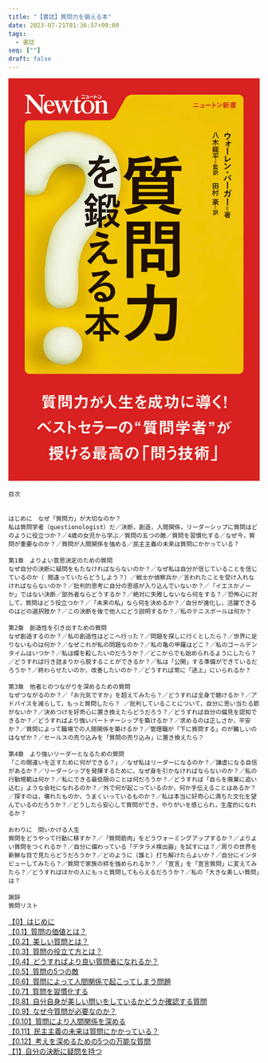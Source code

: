 ```yaml
---
title: "【書誌】質問力を鍛える本"
date: 2023-07-21T01:36:57+09:00
tags: 
  - 書誌
seq: [""]
draft: false
---
```


![表紙](https://raw.githubusercontent.com/dddsuz2/suzmemo/images/books/%E8%B3%AA%E5%95%8F%E5%8A%9B%E3%82%92%E9%8D%9B%E3%81%88%E3%82%8B%E6%9C%AC/220415_questions_1.jpg)

```
目次


はじめに　なぜ「質問力」が大切なのか？
私は質問学者（questionologist）だ／決断，創造，人間関係，リーダーシップに質問はどのように役立つか？／4歳の女児から学ぶ／質問の五つの敵／質問を習慣化する／なぜ今，質問が重要なのか？／質問が人間関係を強める／民主主義の未来は質問にかかっている？
 
第1章　よりよい意思決定のための質問
なぜ自分の決断に疑問をもたなければならないのか？／なぜ私は自分が信じていることを信じているのか（ 間違っていたらどうしよう？）／戦士か偵察兵か／言われたことを受け入れなければならないのか？／批判的思考に自分の思惑が入り込んでいないか？／「イエスかノーか」ではない決断／部外者ならどうするか？／絶対に失敗しないなら何をする？／恐怖心に対して，質問はどう役立つか？／「未来の私」なら何を決めるか？／自分が進化し，活躍できるのはどの選択肢か？／この決断を後で他人にどう説明するか？／私のテニスボールは何か？
 
第2章　創造性を引き出すための質問
なぜ創造するのか？／私の創造性はどこへ行った？／問題を探しに行くとしたら？／世界に足りないものは何か？／なぜこれが私の問題なのか？／私の亀の甲羅はどこ？／私のゴールデンタイムはいつか？／私は蝶を殺したいのだろうか？／どこからでも始められるようにしたら？／どうすれば行き詰まりから脱することができるか？／私は「公開」する準備ができているだろうか？／終わらせたいのか，改善したいのか？／どうすれば常に「途上」にいられるか？
 
第3章　他者とのつながりを深めるための質問
なぜつながるのか？／「お元気ですか」を超えてみたら？／どうすれば全身で聴けるか？／アドバイスを減らして，もっと質問したら？ ／批判していることについて，自分に思い当たる節がないか？／決めつけを好奇心に置き換えたらどうだろう？／どうすれば自分の偏見を認知できるか？／どうすればより強いパートナーシップを築けるか？／求めるのは正しさか，平安か？／質問によって職場での人間関係を築けるか？／管理職が「下に質問する」のが難しいのはなぜか？／セールスの売り込みを「質問の売り込み」に置き換えたら？
 
第4章　より強いリーダーとなるための質問
「この間違いを正すために何ができる？」／なぜ私はリーダーになるのか？／謙虚になる自信があるか？／リーダーシップを発揮するために，なぜ身を引かなければならないのか？／私の行動規範は何か？／私にできる最低限のことは何だろうか？／どうすれば「自らを廃業に追い込む」ような会社になれるのか？／外で何が起こっているのか，何か手伝えることはあるか？／探すのは，壊れたものか，うまくいっているものか？／私は本当に好奇心に満ちた文化を望んでいるのだろうか？／どうしたら安心して質問ができ，やりがいを感じられ，生産的になれるか？
 
おわりに　問いかける人生
質問をどうやって行動に移すか？／「質問筋肉」をどうウォーミングアップするか？／よりよい質問をつくれるか？／自分に備わっている「デタラメ検出器」を試すには？／周りの世界を新鮮な目で見たらどうだろうか？／どのように（誰と）打ち解けたらよいか？／自分にインタビューしてみたら？／質問で家族の絆を強められるか？／「宣言」を「宣言質問」に変えてみたら？／どうすればほかの人にもっと質問してもらえるだろうか？／私の「大きな美しい質問」は？
 
謝辞
質問リスト
```
[【0】はじめに](content/post/質問力を鍛える本/【0】はじめに)  
[【0.1】質問の価値とは？](content/post/質問力を鍛える本/【0.1】質問の価値とは？.md)  
[【0.2】美しい質問とは？](content/post/質問力を鍛える本/【0.2】美しい質問とは？.md)  
[【0.3】質問の役立て方とは？](content/post/質問力を鍛える本/【0.3】質問の役立て方とは？.md)  
[【0.4】どうすればより良い質問者になれるか？](content/post/質問力を鍛える本/【0.4】どうすればより良い質問者になれるか？.md)  
[【0.5】質問の5つの敵](content/post/質問力を鍛える本/【0.5】質問の5つの敵.md)  
[【0.6】質問によって人間関係で起こってしまう問題](content/post/質問力を鍛える本/【0.6】質問によって人間関係で起こってしまう問題.md)  
[【0.7】質問を習慣化する](content/post/質問力を鍛える本/【0.7】質問を習慣化する.md)  
[【0.8】自分自身が美しい問いをしているかどうか確認する質問](content/post/質問力を鍛える本/【0.8】自分自身が美しい問いをしているかどうか確認する質問.md)  
[【0.9】なぜ今質問が必要なのか？](content/post/質問力を鍛える本/【0.9】なぜ今質問が必要なのか？.md)  
[【0.10】質問により人間関係を深める](content/post/質問力を鍛える本/【0.10】質問により人間関係を深める.md)  
[【0.11】民主主義の未来は質問にかかっている？](content/post/質問力を鍛える本/【0.11】民主主義の未来は質問にかかっている？.md)  
[【0.12】考えを深めるための5つの万能な質問](content/post/質問力を鍛える本/【0.12】考えを深めるための5つの万能な質問.md)  
[【1】自分の決断に疑問を持つ](content/post/質問力を鍛える本/【1】自分の決断に疑問を持つ.md)  